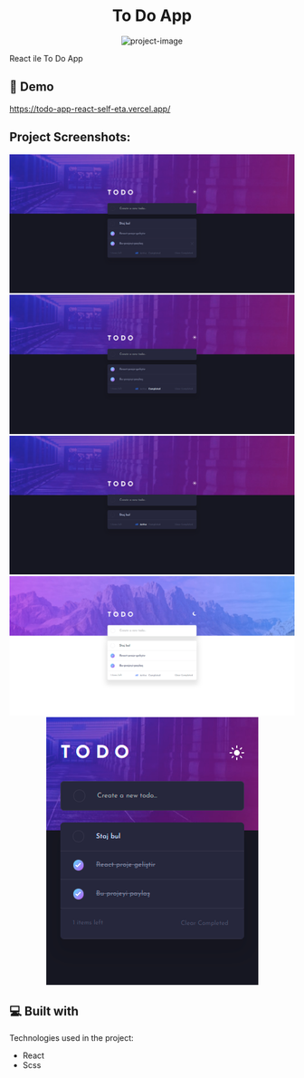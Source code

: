 <h1 align="center" id="title">To Do App</h1>

<p align="center"><img src="https://socialify.git.ci/UTKUC3NGIZ/todo-app-react/image?font=KoHo&language=1&logo=https%3A%2F%2Fraw.githubusercontent.com%2FUTKUC3NGIZ%2Futkuc3ngiz.github.io%2F01b10a4ad7332f29e4cf1da7b313b22f813be823%2Fassets%2Fimages%2FC3.svg&name=1&owner=1&pattern=Solid&theme=Dark" alt="project-image"></p>

<p id="description">React ile To Do App </p>

<h2>🚀 Demo</h2>

https://todo-app-react-self-eta.vercel.app/

<h2>Project Screenshots:</h2>

<img src="https://github.com/UTKUC3NGIZ/todo-app-react/blob/master/img/FireShot%20Capture%20021%20-%20React%20App%20-%20todo-app-react-self-eta.vercel.app.png?raw=true" alt="project-screenshot">

<img src="https://github.com/UTKUC3NGIZ/todo-app-react/blob/master/img/FireShot%20Capture%20022%20-%20React%20App%20-%20todo-app-react-self-eta.vercel.app.png?raw=true" alt="project-screenshot">

<img src="https://github.com/UTKUC3NGIZ/todo-app-react/blob/master/img/FireShot%20Capture%20023%20-%20React%20App%20-%20todo-app-react-self-eta.vercel.app%20(1).png?raw=true" alt="project-screenshot">

<img src="https://github.com/UTKUC3NGIZ/todo-app-react/blob/master/img/FireShot%20Capture%20024%20-%20React%20App%20-%20todo-app-react-self-eta.vercel.app.png?raw=true" alt="project-screenshot">


  
  <div align="center">
  
<img src="https://github.com/UTKUC3NGIZ/todo-app-react/blob/master/img/FireShot%20Capture%20025%20-%20React%20App%20-%20todo-app-react-self-eta.vercel.app.png?raw=true" alt="project-screenshot" >
  

</div>
<h2>💻 Built with</h2>

Technologies used in the project:

*   React
*   Scss
